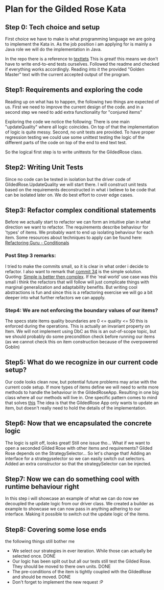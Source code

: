 # Plan for the Gilded Rose Kata

## Step 0: Tech choice and setup
First choice we have to make is what programming language we are going to implement the Kata in.
As the job position i am applying for is mainly a Java role we will do the implementation in Java.

In the repo there is a reference to [texttets](texttests/README.md) This is great! this means we don't have to write
end-to-end tests ourselves. Followed the readme and checked if everything works accordingly. Reading into it the provided
"Golden Master" text with the current accepted output of the program.

## Step1: Requirements and exploring the code
Reading up on what has to happen, the following two things are expected of us.
First we need to improve the current design of the code.
and in a second step we need to add extra functionality for "conjured items"

Exploring the code we notice the following: There is one main "updateQuality" where all logic coincides. On top of
that the implementation of logic is quite messy. Second, no unit tests are provided. To have proper regression testing
we could use some unittest testing the logic of the different parts of the code on top of the end to end text test.

So the logical first step is to write unittests for the GildedRose class.


## Step2: Writing Unit Tests
Since no code can be tested in isolation but the driver code of GildedRose.UpdateQuality we will start there.
I will construct unit tests based on the requirements deconstructed in what i believe to be code that can be isolated
later on. We do best effort to cover edge cases.


## Step3: Refactor complex conditional statements
Before we actually start to refactor we can form an intuitive plan in what direction we want to refactor.
The requirements describe behaviour for 'types' of items. We probably want to end up isolating behaviour for each
item. Some resources about techniques to apply can be found here: 
[Refactoring Guru - Conditionals](https://refactoring.guru/refactoring/techniques/simplifying-conditional-expressions)

### Post Step 3 remarks:
I tried to make the commits small, so it is clear in what order i decide to refactor.
I also want to remark that [commit 34](https://github.com/RobbeHeirman/GildedRose-Conundra/commit/bdcb91ac0df73f3126cb9158a6a62a9dac919346)
is the simple solution. Quoting: [Simple is better then complex](https://peps.python.org/pep-0020/).
If the 'real world' use case was this small i think the refactors that will follow will just complicate things with marginal
generalization and adaptability benefits. But writing cool abstractions is fun and since this is a refactoring exercise we
will go a bit deeper into what further refactors we can appply.

### Step4: We are not enforcing the boundary values of our items?
The specs state items quality boundaries are 0 <= quality <= 50 this is enforced during the operations. This
is actually an invariant property on Item. We will not implement using DbC as this is an out-of-scope topic, but we
should probably do some precondition check before running our items 
(as we cannot check this on item construction because of the overpowered Goblin)

## Step5: What do we recognize in our current code setup?
Our code looks clean now, but potential future problems may arise with the current code setup. If more types
of items define we will need to write more methods to handle the behaviour in the GildedRoseApp. Resulting in one big 
class where all our methods will live in. One specific pattern comes to mind that solves [this](https://refactoring.guru/design-patterns/strategy)
The idea is that the GildedRose App only wants to update an item, but doesn't really need to hold the details of the
implementation.

## Step6: Now that we encapsulated the concrete logic 
The logic is split off, looks great! Still one issue tho... What if we want to open a seconded Gilded Rose with other
items and requirements? Gilded Rose depends on the StrategySelector... So let's change that!
Adding an interface for a strategyselector so we can easily switch out selectors. Added an extra constructor so that
the strategySelector can be injected.

## Step7: Now we can do something cool with runtime behaviour right
In this step i will showcase an example of what we can do now we decoupled the update logic from our driver class.
We created a builder as example to showcase we can now pass in anything adhering to our interface. Making it possible
to switch out the update logic of the items.

## Step8: Covering some lose ends
the following things still bother me
- We select our strategies in ever iteration. While those can actually be selected once. DONE
- Our logic has been split out but all our tests still test the Gilded Rose. They should be moved to there own units. DONE
- The pre-conditions of the item is tightly coupled with the GildedRose and should be moved. DONE
- Don't forget to implement the new request :P

